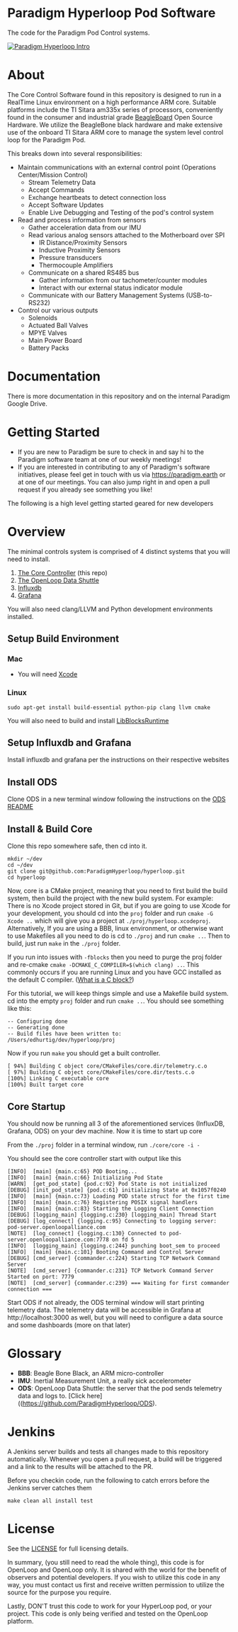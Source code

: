 # Paradigm Hyperloop Pod Software

The code for the Paradigm Pod Control systems.

[![Paradigm Hyperloop Intro](https://user-images.githubusercontent.com/1410448/28060825-469cafb4-65dd-11e7-8c29-82d99712fb81.png)](https://www.youtube.com/watch?v=6h-bhs3t1jQ "Paradigm Hyperloop Intro")

# About

The Core Control Software found in this repository is designed to run in a
RealTime Linux environment on a high performance ARM core. Suitable platforms
include the TI Sitara am335x series of processors, conveniently found in the
consumer and industrial grade [BeagleBoard](http://beagleboard.org) Open Source
Hardware. We utilize the BeagleBone black hardware and make extensive use of
the onboard TI Sitara ARM core to manage the system level control loop for the
Paradigm Pod.

This breaks down into several responsibilities:

 - Maintain communications with an external control point (Operations Center/Mission Control)
   - Stream Telemetry Data
   - Accept Commands
   - Exchange heartbeats to detect connection loss
   - Accept Software Updates
   - Enable Live Debugging and Testing of the pod's control system
 - Read and process information from sensors
   - Gather acceleration data from our IMU
   - Read various analog sensors attached to the Motherboard over SPI
     - IR Distance/Proximity Sensors
     - Inductive Proximity Sensors
     - Pressure transducers
     - Thermocouple Amplifiers
   - Communicate on a shared RS485 bus
     - Gather information from our tachometer/counter modules
     - Interact with our external status indicator module
   - Communicate with our Battery Management Systems (USB-to-RS232)
 - Control our various outputs
   - Solenoids
   - Actuated Ball Valves
   - MPYE Valves
   - Main Power Board
   - Battery Packs

# Documentation

There is more documentation in this repository and on the internal Paradigm
Google Drive.

# Getting Started

- If you are new to Paradigm be sure to check in and say hi to the Paradigm
software team at one of our weekly meetings!
- If you are interested in contributing to any of Paradigm's software
initiatives, please feel get in touch with us via https://paradigm.earth or at
one of our meetings.  You can also jump right in and open a pull request if
you already see something you like!

The following is a high level getting started geared for new developers

# Overview

The minimal controls system is comprised of 4 distinct systems that you will need to install.

1. [The Core Controller](https://github.com/ParadigmHyperloop/hyperloop-core) (this repo)
2. [The OpenLoop Data Shuttle](https://github.com/ParadigmHyperloop/ODS)
3. [Influxdb](https://www.influxdata.com)
4. [Grafana](https://grafana.net)

You will also need clang/LLVM and Python development environments installed.

## Setup Build Environment

### Mac

* You will need [Xcode](https://apple.com/xcode/)

### Linux

```
sudo apt-get install build-essential python-pip clang llvm cmake
```

You will also need to build and install [LibBlocksRuntime](https://github.com/mackyle/blocksruntime)

## Setup Influxdb and Grafana

Install influxdb and grafana per the instructions on their respective websites

## Install ODS

Clone ODS in a new terminal window following the instructions on the
[ODS README](https://github.com/ParadigmHyperloop/ODS)

## Install & Build Core

Clone this repo somewhere safe, then cd into it.

```
mkdir ~/dev
cd ~/dev
git clone git@github.com:ParadigmHyperloop/hyperloop.git
cd hyperloop
```

Now, core is a CMake project, meaning that you need to first build the build
system, then build the project with the new build system. For example: There is
no Xcode project stored in Git, but if you are going to use Xcode for your
development, you should cd into the `proj` folder and run `cmake -G Xcode ..`
which will give you a project at `./proj/hyperloop.xcodeproj`.  Alternatively,
If you are using a BBB, linux environment, or otherwise want to use Makefiles
all you need to do is cd to `./proj` and run `cmake ..`.  Then to build, just
run `make` in the `./proj` folder.

If you run into issues with `-fblocks` then you need to purge the proj folder
and re-cmake `cmake -DCMAKE_C_COMPILER=$(which clang) ..`. This commonly 
occurs if you are running Linux and you have GCC installed as the default C
compiler. 
([What is a C block?](https://en.wikipedia.org/wiki/Blocks_(C_language_extension)))

For this tutorial, we will keep things simple and use a Makefile build system.
cd into the empty `proj` folder and run `cmake ..`.  You should see something
like this:

```
-- Configuring done
-- Generating done
-- Build files have been written to: /Users/edhurtig/dev/hyperloop/proj
```

Now if you run `make` you should get a built controller.

```
[ 94%] Building C object core/CMakeFiles/core.dir/telemetry.c.o
[ 97%] Building C object core/CMakeFiles/core.dir/tests.c.o
[100%] Linking C executable core
[100%] Built target core
```

## Core Startup

You should now be running all 3 of the aforementioned services (InfluxDB,
Grafana, ODS) on your dev machine.  Now it is time to start up core

From the `./proj` folder in a terminal window, run `./core/core -i -`

You should see the core controller start with output like this

```
[INFO]  [main] {main.c:65} POD Booting...
[INFO]  [main] {main.c:66} Initializing Pod State
[WARN]  [get_pod_state] {pod.c:92} Pod State is not initialized
[DEBUG] [init_pod_state] {pod.c:61} initializing State at 0x1057f0240
[INFO]  [main] {main.c:73} Loading POD state struct for the first time
[INFO]  [main] {main.c:76} Registering POSIX signal handlers
[INFO]  [main] {main.c:83} Starting the Logging Client Connection
[DEBUG] [logging_main] {logging.c:230} [logging_main] Thread Start
[DEBUG] [log_connect] {logging.c:95} Connecting to logging server: pod-server.openloopalliance.com
[NOTE]  [log_connect] {logging.c:130} Connected to pod-server.openloopalliance.com:7778 on fd 5
[INFO]  [logging_main] {logging.c:244} punching boot_sem to proceed
[INFO]  [main] {main.c:101} Booting Command and Control Server
[DEBUG] [cmd_server] {commander.c:224} Starting TCP Network Command Server
[NOTE]  [cmd_server] {commander.c:231} TCP Network Command Server Started on port: 7779
[NOTE]  [cmd_server] {commander.c:239} === Waiting for first commander connection ===
```

Start ODS if not already, the ODS terminal window will start printing telemetry
data. The telemetry data will be accessible in Grafana at
http://localhost:3000 as well, but you will need to configure a data source and
some dashboards (more on that later)

# Glossary

* **BBB**: Beagle Bone Black, an ARM micro-controller
* **IMU**: Inertial Measurement Unit, a really sick accelerometer
* **ODS**: OpenLoop Data Shuttle: the server that the pod sends telemetry data
  and logs to. [Click here]((https://github.com/ParadigmHyperloop/ODS).

# Jenkins

A Jenkins server builds and tests all changes made to this repository
automatically.  Whenever you open a pull request, a build will be triggered and
a link to the results will be attached to the PR.

Before you checkin code, run the following to catch errors before the
Jenkins server catches them


```
make clean all install test
```

# License

See the [LICENSE](LICENSE) for full licensing details.

In summary, (you still need to read the whole thing), this code is for
OpenLoop and OpenLoop only. It is shared with the world for the benefit of
observers and potential developers. If you wish to utilize this code in any
way, you must contact us first and receive written permission to utilize the
source for the purpose you require.

Lastly, DON'T trust this code to work for your HyperLoop pod, or your project.
This code is only being verified and tested on the OpenLoop platform.  
